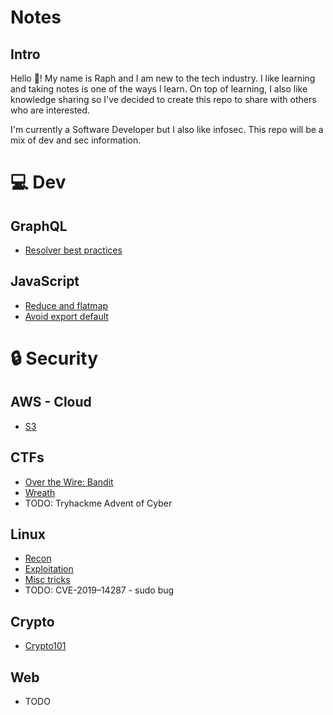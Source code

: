 # Notes

## Intro

Hello 👋! 
My name is Raph and I am new to the tech industry.
I like learning and taking notes is one of the ways I learn. On top of learning, I also like knowledge sharing so I've decided to create this repo to share with others who are interested.

I'm currently a Software Developer but I also like infosec. This repo will be a mix of dev and sec information.

# 💻 Dev

## GraphQL

- [Resolver best practices](dev/graphql/resolver-best-practices.md)


## JavaScript

- [Reduce and flatmap](dev/javascript/reduce-flatmap.md)
- [Avoid export default](dev/javascript/avoid-export-default.md)


# 🔒 Security

## AWS - Cloud

- [S3](security/aws/s3.md)

## CTFs

- [Over the Wire: Bandit](security/CTF/bandit/)
- [Wreath](security/CTF/tryhackMe/../tryHackMe/wreath/)
- TODO: Tryhackme Advent of Cyber

## Linux

- [Recon](security/linux/recon/)
- [Exploitation](security/linux/explotiation/)
- [Misc tricks](security/linux/lesserKnown.sh)
- TODO: CVE-2019–14287 - sudo bug 

## Crypto

- [Crypto101](security/crypto/crypto101.md)

## Web

- TODO
